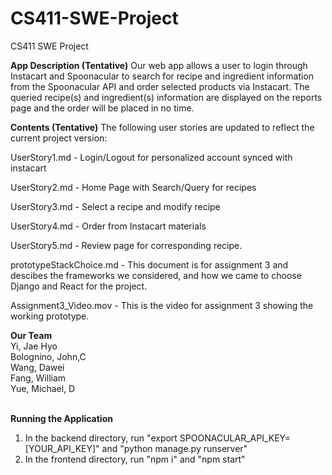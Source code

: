 # CS411-SWE-Project
CS411 SWE Project

<strong>App Description (Tentative)</strong>
Our web app allows a user to login through Instacart and Spoonacular to search for recipe and ingredient information  from the Spoonacular API and order selected products via Instacart. The queried recipe(s) and ingredient(s) information are displayed on the reports page and the order will be placed in no time.

<strong>Contents (Tentative)</strong>
The following user stories are updated to reflect the current project version:

UserStory1.md - Login/Logout for personalized account synced with instacart

UserStory2.md - Home Page with Search/Query for recipes

UserStory3.md - Select a recipe and modify recipe

UserStory4.md - Order from Instacart materials

UserStory5.md - Review page for corresponding recipe.

prototypeStackChoice.md - This document is for assignment 3 and descibes the frameworks we considered, and how we came to choose Django and React for the project.

Assignment3_Video.mov - This is the video for assignment 3 showing the working prototype.


<strong>Our Team</strong>
<br>
Yi, Jae Hyo <br>
Bolognino, John,C <br>
Wang, Dawei <br>
Fang, William <br>
Yue, Michael, D <br>
<br>

<strong>Running the Application</strong>
1. In the backend directory, run "export SPOONACULAR_API_KEY=[YOUR_API_KEY]" and "python manage.py runserver"
2. In the frontend directory, run "npm i" and "npm start"

